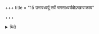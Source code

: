 +++
title = "15 उभावध्वर्यू सर्वे चमसाध्वर्यवोऽच्छावाकाय"

+++

<details><summary>थिते</summary>

उभावध्वर्यू सर्वे चमसाध्वर्यवोऽच्छावाकाय प्रतिगृणन्ति १५
</details>
